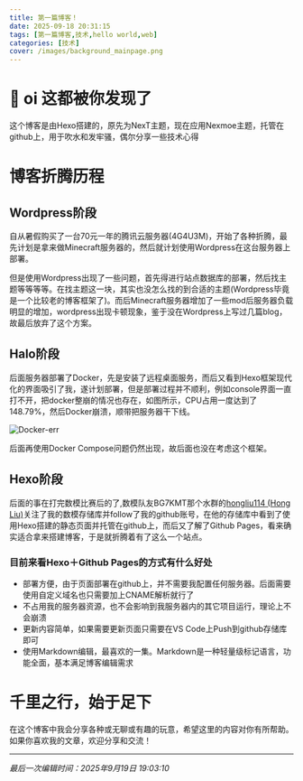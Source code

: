 ```yaml
---
title: 第一篇博客！
date: 2025-09-18 20:31:15
tags: [第一篇博客,技术,hello world,web]
categories: [技术]
cover: /images/background_mainpage.png
---
```

# 🎉 oi 这都被你发现了

这个博客是由Hexo搭建的，原先为NexT主题，现在应用Nexmoe主题，托管在github上，用于吹水和发牢骚，偶尔分享一些技术心得

# 博客折腾历程

## Wordpress阶段

自从暑假购买了一台70元一年的腾讯云服务器(4G4U3M)，开始了各种折腾，最先计划是拿来做Minecraft服务器的，然后就计划使用Wordpress在这台服务器上部署。

但是使用Wordpress出现了一些问题，首先得进行站点数据库的部署，然后找主题等等等等。在找主题这一块，其实也没怎么找的到合适的主题(Wordpress毕竟是一个比较老的博客框架了)。而后Minecraft服务器增加了一些mod后服务器负载明显的增加，wordpress出现卡顿现象，鉴于没在Wordpress上写过几篇blog，故最后放弃了这个方案。

## Halo阶段

后面服务器部署了Docker，先是安装了远程桌面服务，而后又看到Hexo框架现代化的界面吸引了我，遂计划部署，但是部署过程并不顺利，例如console界面一直打不开，把docker整崩的情况也存在，如图所示，CPU占用一度达到了148.79%，然后Docker崩溃，顺带把服务器干下线。

![Docker-err](/images/fd6e17e750e5ef1cc655ed88cffce739.jpg "Docker-err")

后面再使用Docker Compose问题仍然出现，故后面也没在考虑这个框架。

## Hexo阶段

后面的事在打完数模比赛后的了,数模队友BG7KMT那个水群的[hongliu114 (Hong Liu)](https://github.com/hongliu114)关注了我的数模存储库并follow了我的github账号，在他的存储库中看到了使用Hexo搭建的静态页面并托管在github上，而后又了解了Github Pages，看来确实适合拿来搭建博客，于是就折腾着有了这么一个站点。

### 目前来看Hexo＋Github Pages的方式有什么好处

* 部署方便，由于页面部署在github上，并不需要我配置任何服务器。后面需要使用自定义域名也只需要加上CNAME解析就行了
* 不占用我的服务器资源，也不会影响到我服务器内的其它项目运行，理论上不会崩溃
* 更新内容简单，如果需要更新页面只需要在VS Code上Push到github存储库即可
* 使用Markdown编辑，最喜欢的一集。Markdown是一种轻量级标记语言，功能全面，基本满足博客编辑需求

# 千里之行，始于足下

在这个博客中我会分享各种或无聊或有趣的玩意，希望这里的内容对你有所帮助。如果你喜欢我的文章，欢迎分享和交流！

---

*最后一次编辑时间：2025年9月19日 19:03:10*
